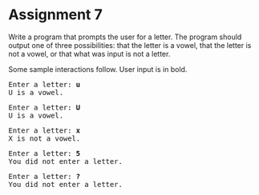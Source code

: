 # Assignment 7
Write a program that prompts the user for a letter. The program should output one of three possibilities: that the letter is a vowel, that the letter is not a vowel, or that what was input is not a letter.

Some sample interactions follow. User input is in bold.
<pre>
Enter a letter: <b>u</b>
U is a vowel.</pre>
<pre>
Enter a letter: <b>U</b>
U is a vowel.</pre>
<pre>
Enter a letter: <b>x</b>
X is not a vowel.</pre>
<pre>
Enter a letter: <b>5</b>
You did not enter a letter.</pre>
<pre>
Enter a letter: <b>?</b>
You did not enter a letter.</pre>
